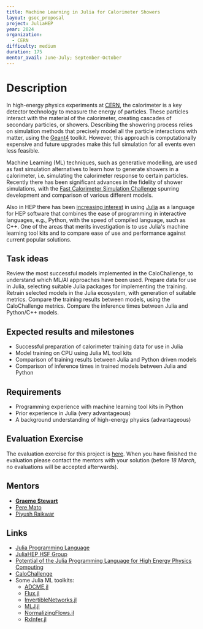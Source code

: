 ```yaml
---
title: Machine Learning in Julia for Calorimeter Showers
layout: gsoc_proposal
project: JuliaHEP
year: 2024
organization:
  - CERN
difficulty: medium
duration: 175
mentor_avail: June-July; September-October
---
```


# Description

In high-energy physics experiments at [CERN](https://home.cern/), the calorimeter is a key detector technology to measure the energy of particles. These particles interact with the material of the calorimeter, creating cascades of secondary particles, or showers. Describing the showering process relies on simulation methods that precisely model all the particle interactions with matter, using the [Geant4](https://geant4.web.cern.ch/) toolkit. However, this approach is computationally expensive and future upgrades make this full simulation for all events even less feasible.

Machine Learning (ML) techniques, such as generative modelling, are used as fast simulation alternatives to learn how to generate showers in a calorimeter, i.e. simulating the calorimeter response to certain particles. Recently there has been significant advances in the fidelity of shower simulations, with the [Fast Calorimeter Simulation Challenge](https://calochallenge.github.io/homepage/) spurring development and comparison of various different models.

Also in HEP there has been [increasing interest](https://doi.org/10.1007/s41781-023-00104-x) in using [Julia](https://julialang.org/) as a language for HEP software that combines the ease of programming in interactive languages, e.g., Python, with the speed of compiled language, such as C++. One of the areas that merits investigation is to use Julia's machine learning tool kits and to compare ease of use and performance against current popular solutions.

## Task ideas

Review the most successful models implemented in the CaloChallenge, to understand which ML/AI approaches have been used. Prepare data for use in Julia, selecting suitable Julia packages for implementing the training. Retrain selected models in the Julia ecosystem, with generation of suitable metrics. Compare the training results between models, using the CaloChallenge metrics. Compare the inference times between Julia and Python/C++ models.

## Expected results and milestones

* Successful preparation of calorimeter training data for use in Julia
* Model training on CPU using Julia ML tool kits
* Comparison of training results between Julia and Python driven models
* Comparison of inference times in trained models between Julia and Python

## Requirements

* Programming experience with machine learning tool kits in Python
* Prior experience in Julia (very advantageous)
* A background understanding of high-energy physics (advantageous)

## Evaluation Exercise

The evaluation exercise for this project is [here](https://github.com/graeme-a-stewart/hfs-julia-ml-gsoc/). When you have finished the evaluation please contact the mentors with your solution (before *18 March*, no evaluations will be accepted afterwards).

## Mentors

* **[Graeme Stewart](mailto:graeme.andrew.stewart@cern.ch)**
* [Pere Mato](mailto:pere.mato@cern.ch)
* [Piyush Raikwar](mailto:piyush.raikwar@cern.ch)

## Links

* [Julia Programming Language](https://julialang.org/)
* [JuliaHEP HSF Group](https://hepsoftwarefoundation.org/workinggroups/juliahep.html)
* [Potential of the Julia Programming Language for High Energy Physics Computing](https://doi.org/10.1007/s41781-023-00104-x)
* [CaloChallenge](https://calochallenge.github.io/homepage/)
* Some Julia ML toolkits:
    * [ADCME.jl](https://docs.juliahub.com/ADCME/b8Ld2/0.7.3/)
    * [Flux.jl](https://fluxml.ai/Flux.jl/stable/)
    * [InvertibleNetworks.jl](https://slimgroup.github.io/InvertibleNetworks.jl/dev/)
    * [MLJ.jl](https://alan-turing-institute.github.io/MLJ.jl/stable/)
    * [NormalizingFlows.jl](https://turinglang.org/NormalizingFlows.jl/dev/)
    * [RxInfer.jl](https://reactivebayes.github.io/rxinfer-website/)
